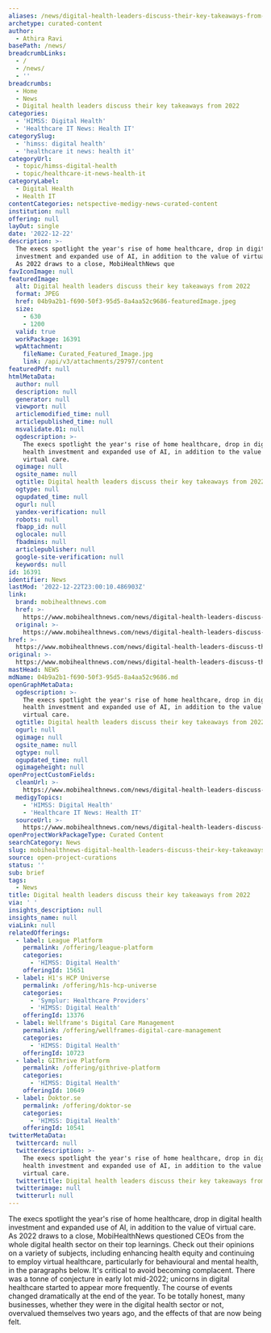 ```yaml
---
aliases: /news/digital-health-leaders-discuss-their-key-takeaways-from-2022
archetype: curated-content
author:
  - Athira Ravi
basePath: /news/
breadcrumbLinks:
  - /
  - /news/
  - ''
breadcrumbs:
  - Home
  - News
  - Digital health leaders discuss their key takeaways from 2022
categories:
  - 'HIMSS: Digital Health'
  - 'Healthcare IT News: Health IT'
categorySlug:
  - 'himss: digital health'
  - 'healthcare it news: health it'
categoryUrl:
  - topic/himss-digital-health
  - topic/healthcare-it-news-health-it
categoryLabel:
  - Digital Health
  - Health IT
contentCategories: netspective-medigy-news-curated-content
institution: null
offering: null
layOut: single
date: '2022-12-22'
description: >-
  The execs spotlight the year's rise of home healthcare, drop in digital health
  investment and expanded use of AI, in addition to the value of virtual care.
  As 2022 draws to a close, MobiHealthNews que
favIconImage: null
featuredImage:
  alt: Digital health leaders discuss their key takeaways from 2022
  format: JPEG
  href: 04b9a2b1-f690-50f3-95d5-8a4aa52c9686-featuredImage.jpeg
  size:
    - 630
    - 1200
  valid: true
  workPackage: 16391
  wpAttachment:
    fileName: Curated_Featured_Image.jpg
    link: /api/v3/attachments/29797/content
featuredPdf: null
htmlMetaData:
  author: null
  description: null
  generator: null
  viewport: null
  articlemodified_time: null
  articlepublished_time: null
  msvalidate.01: null
  ogdescription: >-
    The execs spotlight the year's rise of home healthcare, drop in digital
    health investment and expanded use of AI, in addition to the value of
    virtual care.
  ogimage: null
  ogsite_name: null
  ogtitle: Digital health leaders discuss their key takeaways from 2022
  ogtype: null
  ogupdated_time: null
  ogurl: null
  yandex-verification: null
  robots: null
  fbapp_id: null
  oglocale: null
  fbadmins: null
  articlepublisher: null
  google-site-verification: null
  keywords: null
id: 16391
identifier: News
lastMod: '2022-12-22T23:00:10.486903Z'
link:
  brand: mobihealthnews.com
  href: >-
    https://www.mobihealthnews.com/news/digital-health-leaders-discuss-their-key-takeaways-2022
  original: >-
    https://www.mobihealthnews.com/news/digital-health-leaders-discuss-their-key-takeaways-2022
href: >-
  https://www.mobihealthnews.com/news/digital-health-leaders-discuss-their-key-takeaways-2022
original: >-
  https://www.mobihealthnews.com/news/digital-health-leaders-discuss-their-key-takeaways-2022
mastHead: NEWS
mdName: 04b9a2b1-f690-50f3-95d5-8a4aa52c9686.md
openGraphMetaData:
  ogdescription: >-
    The execs spotlight the year's rise of home healthcare, drop in digital
    health investment and expanded use of AI, in addition to the value of
    virtual care.
  ogtitle: Digital health leaders discuss their key takeaways from 2022
  ogurl: null
  ogimage: null
  ogsite_name: null
  ogtype: null
  ogupdated_time: null
  ogimageheight: null
openProjectCustomFields:
  cleanUrl: >-
    https://www.mobihealthnews.com/news/digital-health-leaders-discuss-their-key-takeaways-2022
  medigyTopics:
    - 'HIMSS: Digital Health'
    - 'Healthcare IT News: Health IT'
  sourceUrl: >-
    https://www.mobihealthnews.com/news/digital-health-leaders-discuss-their-key-takeaways-2022
openProjectWorkPackageType: Curated Content
searchCategory: News
slug: mobihealthnews-digital-health-leaders-discuss-their-key-takeaways-from-2022
source: open-project-curations
status: ''
sub: brief
tags:
  - News
title: Digital health leaders discuss their key takeaways from 2022
via: ' '
insights_description: null
insights_name: null
viaLink: null
relatedOfferings:
  - label: League Platform
    permalink: /offering/league-platform
    categories:
      - 'HIMSS: Digital Health'
    offeringId: 15651
  - label: H1's HCP Universe
    permalink: /offering/h1s-hcp-universe
    categories:
      - 'Symplur: Healthcare Providers'
      - 'HIMSS: Digital Health'
    offeringId: 13376
  - label: Wellframe's Digital Care Management
    permalink: /offering/wellframes-digital-care-management
    categories:
      - 'HIMSS: Digital Health'
    offeringId: 10723
  - label: GIThrive Platform
    permalink: /offering/githrive-platform
    categories:
      - 'HIMSS: Digital Health'
    offeringId: 10649
  - label: Doktor.se
    permalink: /offering/doktor-se
    categories:
      - 'HIMSS: Digital Health'
    offeringId: 10541
twitterMetaData:
  twittercard: null
  twitterdescription: >-
    The execs spotlight the year's rise of home healthcare, drop in digital
    health investment and expanded use of AI, in addition to the value of
    virtual care.
  twittertitle: Digital health leaders discuss their key takeaways from 2022
  twitterimage: null
  twitterurl: null
---
```

<p>The execs spotlight the year's rise of home healthcare, drop in digital health investment and expanded use of AI, in addition to the value of virtual care. As 2022 draws to a close, MobiHealthNews questioned CEOs from the whole digital health sector on their top learnings. Check out their opinions on a variety of subjects, including enhancing health equity and continuing to employ virtual healthcare, particularly for behavioural and mental health, in the paragraphs below. It's critical to avoid becoming complacent. There was a tonne of conjecture in early lot mid-2022; unicorns in digital healthcare started to appear more frequently. The course of events changed dramatically at the end of the year. To be totally honest, many businesses, whether they were in the digital health sector or not, overvalued themselves two years ago, and the effects of that are now being felt.</p>